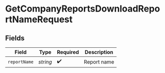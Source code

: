# GetCompanyReportsDownloadReportNameRequest


## Fields

| Field              | Type               | Required           | Description        |
| ------------------ | ------------------ | ------------------ | ------------------ |
| `reportName`       | *string*           | :heavy_check_mark: | Report name        |